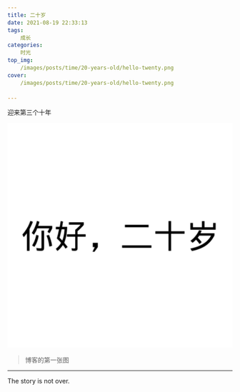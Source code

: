 ```yaml
---
title: 二十岁
date: 2021-08-19 22:33:13
tags:
    成长  
categories:
    时光
top_img:
    /images/posts/time/20-years-old/hello-twenty.png
cover:
    /images/posts/time/20-years-old/hello-twenty.png

---
```


迎来第三个十年



![hello-twenty](/images/posts/time/20-years-old/hello-twenty.png)

> 博客的第一张图





---

The story is not over.


